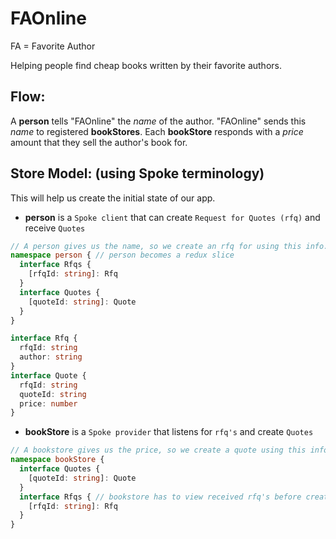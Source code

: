 # FAOnline

FA = Favorite Author

Helping people find cheap books written by their favorite authors.

## Flow:

A **person** tells "FAOnline" the *name* of the author.
"FAOnline" sends this *name* to registered **bookStores**.
Each **bookStore** responds with a *price* amount that they sell the author's book for.

## Store Model: (using Spoke terminology)
This will help us create the initial state of our app.

* **person** is a `Spoke client` that can create `Request for Quotes (rfq)` and receive `Quotes`
```typescript
// A person gives us the name, so we create an rfq for using this info.
namespace person { // person becomes a redux slice
  interface Rfqs {
    [rfqId: string]: Rfq
  }
  interface Quotes {
    [quoteId: string]: Quote
  }
}

interface Rfq {
  rfqId: string
  author: string
}
interface Quote {
  rfqId: string
  quoteId: string
  price: number
}
```

* **bookStore** is a `Spoke provider` that listens for `rfq's` and create `Quotes`
```typescript
// A bookstore gives us the price, so we create a quote using this info
namespace bookStore {
  interface Quotes {
    [quoteId: string]: Quote
  }
  interface Rfqs { // bookstore has to view received rfq's before creating the quote
    [rfqId: string]: Rfq
  }
}
```
